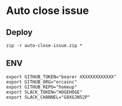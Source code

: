 # Auto close issue
## Deploy
```
zip -r auto-close-issue.zip *
```

## ENV
```
export GITHUB_TOKEN="bearer XXXXXXXXXXXXX"
export GITHUB_ORG="orcainc"
export GITHUB_REPO="homeup"
export SLACK_TOKEN="HOGEHOGE"
export SLACK_CHANNEL="G8XGJN52P"
```
